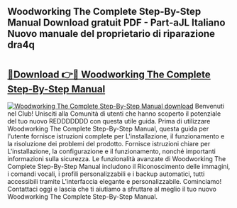 ## Woodworking The Complete Step-By-Step Manual Download gratuit PDF - Part-aJL Italiano Nuovo manuale del proprietario di riparazione dra4q

# <h2><a href="http://dfgde6.blite.top/?on=Woodworking+The+Complete+Step-By-Step+Manual">🔗Download 👉🔴 Woodworking The Complete Step-By-Step Manual</a></h2>

[![Woodworking The Complete Step-By-Step Manual download](https://i.imgur.com/lujVjoI.png)](http://dfgde6.blite.top/?on=Woodworking+The+Complete+Step-By-Step+Manual)
Benvenuti nel Club! Unisciti alla Comunità di utenti che hanno scoperto il potenziale del tuo nuovo REDDDDDDD con questa utile guida. Prima di utilizzare Woodworking The Complete Step-By-Step Manual, questa guida per l'utente fornisce istruzioni complete per L'installazione, il funzionamento e la risoluzione dei problemi del prodotto. Fornisce istruzioni chiare per L'installazione, la configurazione e il funzionamento, nonché importanti informazioni sulla sicurezza. Le funzionalità avanzate di Woodworking The Complete Step-By-Step Manual includono il Riconoscimento delle immagini, i comandi vocali, i profili personalizzabili e i backup automatici, tutti accessibili tramite L'interfaccia elegante e personalizzabile. Cominciamo! Contattaci oggi e lascia che ti aiutiamo a sfruttare al meglio il tuo nuovo Woodworking The Complete Step-By-Step Manual.
